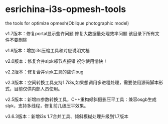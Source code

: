 # esrichina-i3s-opmesh-tools
the tools for optimize opmesh(Oblique photographic model)



v1.7版本：修复portal显示些许问题 修复大数据量处理效率问题 该目录下所有文件不要删除

v1.8版本：增加i3s压缩工具和对应说明文档

v2.0版本：修复合并slpk邻节点报错
祝你使用愉快！

v2.2版本：修复合并slpk工具的些许bug

v2.3版本：空间转换工具支持1.7i3s,如果想调用多进程处理，需要使用源码脚本形式，目前仅供内部人员使用。

v2.5版本：新增四参数转换工具，C++重构倾斜摄影压平工具：兼容osgb生成slpk，支持多线程，修复前几级压平效果。

v3.6.3版本：新增i3s 1.7合并工具、倾斜模糊处理升级到1.7版本
